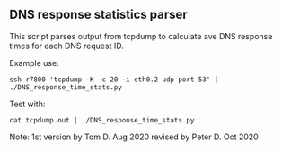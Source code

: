 DNS response statistics parser
------------------------------

This script parses output from tcpdump to calculate ave DNS response times for each DNS request ID.

Example use:

    ssh r7800 'tcpdump -K -c 20 -i eth0.2 udp port 53' | ./DNS_response_time_stats.py

Test with:

    cat tcpdump.out | ./DNS_response_time_stats.py

Note: 1st version by Tom D. Aug 2020
      revised by Peter D. Oct 2020
